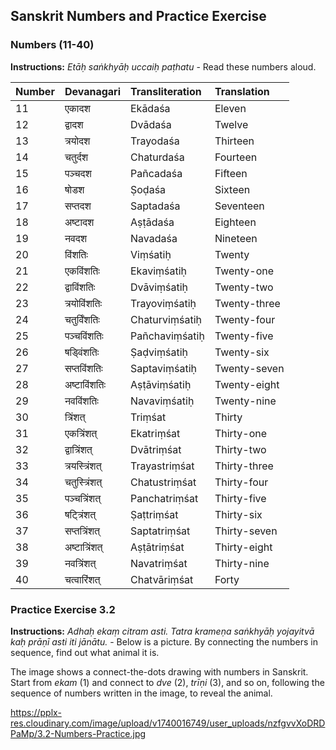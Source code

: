 
## Sanskrit Numbers and Practice Exercise

### Numbers (11-40)

**Instructions:** *Etāḥ saṅkhyāḥ uccaiḥ paṭhatu* - Read these numbers aloud.


| Number | Devanagari | Transliteration | Translation |
| :-- | :-- | :-- | :-- |
| 11 | एकादश | Ekādaśa | Eleven |
| 12 | द्वादश | Dvādaśa | Twelve |
| 13 | त्रयोदश | Trayodaśa | Thirteen |
| 14 | चतुर्दश | Chaturdaśa | Fourteen |
| 15 | पञ्चदश | Pañcadaśa | Fifteen |
| 16 | षोडश | Ṣoḍaśa | Sixteen |
| 17 | सप्तदश | Saptadaśa | Seventeen |
| 18 | अष्टादश | Aṣṭādaśa | Eighteen |
| 19 | नवदश | Navadaśa | Nineteen |
| 20 | विंशतिः | Viṃśatiḥ | Twenty |
| 21 | एकविंशतिः | Ekaviṃśatiḥ | Twenty-one |
| 22 | द्वाविंशतिः | Dvāviṃśatiḥ | Twenty-two |
| 23 | त्रयोविंशतिः | Trayoviṃśatiḥ | Twenty-three |
| 24 | चतुर्विंशतिः | Chaturviṃśatiḥ | Twenty-four |
| 25 | पञ्चविंशतिः | Pañchaviṃśatiḥ | Twenty-five |
| 26 | षड्विंशतिः | Ṣaḍviṃśatiḥ | Twenty-six |
| 27 | सप्तविंशतिः | Saptaviṃśatiḥ | Twenty-seven |
| 28 | अष्टाविंशतिः | Aṣṭāviṃśatiḥ | Twenty-eight |
| 29 | नवविंशतिः | Navaviṃśatiḥ | Twenty-nine |
| 30 | त्रिंशत् | Triṃśat | Thirty |
| 31 | एकत्रिंशत् | Ekatriṃśat | Thirty-one |
| 32 | द्वात्रिंशत् | Dvātriṃśat | Thirty-two |
| 33 | त्रयस्त्रिंशत् | Trayastriṃśat | Thirty-three |
| 34 | चतुस्त्रिंशत् | Chatustriṃśat | Thirty-four |
| 35 | पञ्चत्रिंशत् | Panchatriṃśat | Thirty-five |
| 36 | षट्त्रिंशत् | Ṣaṭtriṃśat | Thirty-six |
| 37 | सप्तत्रिंशत् | Saptatriṃśat | Thirty-seven |
| 38 | अष्टात्रिंशत् | Aṣṭātriṃśat | Thirty-eight |
| 39 | नवत्रिंशत् | Navatriṃśat | Thirty-nine |
| 40 | चत्वारिंशत् | Chatvāriṃśat | Forty |

### Practice Exercise 3.2

**Instructions:** *Adhaḥ ekaṃ citram asti. Tatra krameṇa saṅkhyāḥ yojayitvā kaḥ prāṇī asti iti jānātu.* - Below is a picture. By connecting the numbers in sequence, find out what animal it is.

The image shows a connect-the-dots drawing with numbers in Sanskrit. Start from *ekam* (1) and connect to *dve* (2), *trīṇi* (3), and so on, following the sequence of numbers written in the image, to reveal the animal.

https://pplx-res.cloudinary.com/image/upload/v1740016749/user_uploads/nzfgvvXoDRDPaMp/3.2-Numbers-Practice.jpg

